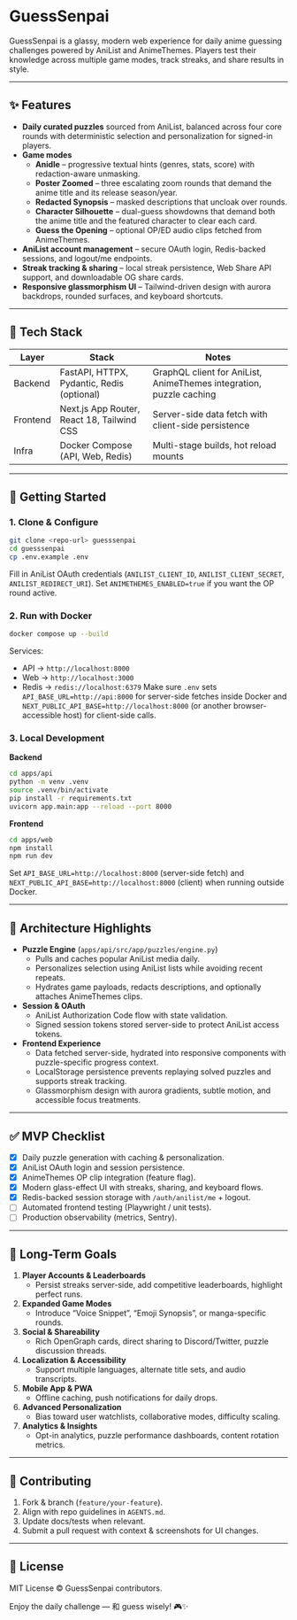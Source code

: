 # GuessSenpai

GuessSenpai is a glassy, modern web experience for daily anime guessing challenges powered by AniList and AnimeThemes. Players test their knowledge across multiple game modes, track streaks, and share results in style.

---

## ✨ Features

- **Daily curated puzzles** sourced from AniList, balanced across four core rounds with deterministic selection and personalization for signed-in players.
- **Game modes**
  - **Anidle** – progressive textual hints (genres, stats, score) with redaction-aware unmasking.
  - **Poster Zoomed** – three escalating zoom rounds that demand the anime title and its release season/year.
  - **Redacted Synopsis** – masked descriptions that uncloak over rounds.
  - **Character Silhouette** – dual-guess showdowns that demand both the anime title and the featured character to clear each card.
  - **Guess the Opening** – optional OP/ED audio clips fetched from AnimeThemes.
- **AniList account management** – secure OAuth login, Redis-backed sessions, and logout/me endpoints.
- **Streak tracking & sharing** – local streak persistence, Web Share API support, and downloadable OG share cards.
- **Responsive glassmorphism UI** – Tailwind-driven design with aurora backdrops, rounded surfaces, and keyboard shortcuts.

---

## 🧱 Tech Stack

| Layer     | Stack | Notes |
|-----------|-------|-------|
| Backend   | FastAPI, HTTPX, Pydantic, Redis (optional) | GraphQL client for AniList, AnimeThemes integration, puzzle caching |
| Frontend  | Next.js App Router, React 18, Tailwind CSS | Server-side data fetch with client-side persistence |
| Infra     | Docker Compose (API, Web, Redis) | Multi-stage builds, hot reload mounts |

---

## 🚀 Getting Started

### 1. Clone & Configure
```bash
git clone <repo-url> guesssenpai
cd guesssenpai
cp .env.example .env
```
Fill in AniList OAuth credentials (`ANILIST_CLIENT_ID`, `ANILIST_CLIENT_SECRET`, `ANILIST_REDIRECT_URI`). Set `ANIMETHEMES_ENABLED=true` if you want the OP round active.

### 2. Run with Docker
```bash
docker compose up --build
```
Services:
- API → `http://localhost:8000`
- Web → `http://localhost:3000`
- Redis → `redis://localhost:6379`
Make sure `.env` sets `API_BASE_URL=http://api:8000` for server-side fetches inside Docker and
`NEXT_PUBLIC_API_BASE=http://localhost:8000` (or another browser-accessible host) for client-side calls.

### 3. Local Development

**Backend**
```bash
cd apps/api
python -m venv .venv
source .venv/bin/activate
pip install -r requirements.txt
uvicorn app.main:app --reload --port 8000
```

**Frontend**
```bash
cd apps/web
npm install
npm run dev
```
Set `API_BASE_URL=http://localhost:8000` (server-side fetch) and `NEXT_PUBLIC_API_BASE=http://localhost:8000` (client) when running outside Docker.

---

## 🧩 Architecture Highlights

- **Puzzle Engine** (`apps/api/src/app/puzzles/engine.py`)
  - Pulls and caches popular AniList media daily.
  - Personalizes selection using AniList lists while avoiding recent repeats.
  - Hydrates game payloads, redacts descriptions, and optionally attaches AnimeThemes clips.
- **Session & OAuth**
  - AniList Authorization Code flow with state validation.
  - Signed session tokens stored server-side to protect AniList access tokens.
- **Frontend Experience**
  - Data fetched server-side, hydrated into responsive components with puzzle-specific progress context.
  - LocalStorage persistence prevents replaying solved puzzles and supports streak tracking.
  - Glassmorphism design with aurora gradients, subtle motion, and accessible focus treatments.

---

## ✅ MVP Checklist

- [x] Daily puzzle generation with caching & personalization.
- [x] AniList OAuth login and session persistence.
- [x] AnimeThemes OP clip integration (feature flag).
- [x] Modern glass-effect UI with streaks, sharing, and keyboard flows.
- [x] Redis-backed session storage with `/auth/anilist/me` + logout.
- [ ] Automated frontend testing (Playwright / unit tests).
- [ ] Production observability (metrics, Sentry).

---

## 🧭 Long-Term Goals

1. **Player Accounts & Leaderboards**
   - Persist streaks server-side, add competitive leaderboards, highlight perfect runs.
2. **Expanded Game Modes**
   - Introduce “Voice Snippet”, “Emoji Synopsis”, or manga-specific rounds.
3. **Social & Shareability**
   - Rich OpenGraph cards, direct sharing to Discord/Twitter, puzzle discussion threads.
4. **Localization & Accessibility**
   - Support multiple languages, alternate title sets, and audio transcripts.
5. **Mobile App & PWA**
   - Offline caching, push notifications for daily drops.
6. **Advanced Personalization**
   - Bias toward user watchlists, collaborative modes, difficulty scaling.
7. **Analytics & Insights**
   - Opt-in analytics, puzzle performance dashboards, content rotation metrics.

---

## 🤝 Contributing
1. Fork & branch (`feature/your-feature`).
2. Align with repo guidelines in `AGENTS.md`.
3. Update docs/tests when relevant.
4. Submit a pull request with context & screenshots for UI changes.

---

## 📄 License
MIT License © GuessSenpai contributors.

Enjoy the daily challenge — 和 guess wisely! 🎮✨
